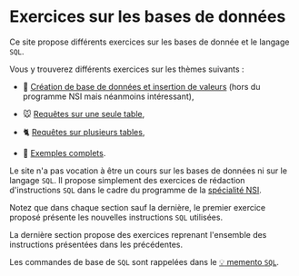 
# Exercices sur les bases de données

Ce site propose différents exercices sur les bases de donnée et le langage `SQL`.

Vous y trouverez différents exercices sur les thèmes suivants :

* 🔨 [Création de base de données et insertion de valeurs](01_lycee/lycee.md) (hors du programme NSI mais néanmoins intéressant),

* 🐭 [Requêtes sur une seule table](31_prenoms/prenoms.md),

* 🐈 [Requêtes sur plusieurs tables](41_films/films.md),

* 🐯 [Exemples complets](51_world/world.md).


Le site n'a pas vocation à être un cours sur les bases de données ni sur le langage `SQL`. Il propose simplement des exercices de rédaction d'instructions `SQL` dans le cadre du programme de la [spécialité NSI](https://eduscol.education.fr/document/30010/download).

Notez que dans chaque section sauf la dernière, le premier exercice proposé présente les nouvelles instructions `SQL` utilisées.

La dernière section propose des exercices reprenant l'ensemble des instructions présentées dans les précédentes.

Les commandes de base de `SQL` sont rappelées dans le [:bulb: memento `SQL`](memento_sql.md).